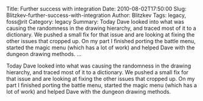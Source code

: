 Title: Further success with integration
Date: 2010-08-02T17:50:00
Slug: Blitzkev-further-success-with-integration
Author: Blitzkev
Tags: legacy, foss@rit
Category: legacy
Summary: Today Dave looked into what was causing the randomness in the drawing hierarchy, and traced most of it to a dictionary. We pushed a small fix for that issue and are looking at fixing the other issues that cropped up. On my part I finished porting the battle menu, started the magic menu (which has a lot of work) and helped Dave with the dungeon drawing methods.   ... 

Today Dave looked into what was causing the randomness in the drawing
hierarchy, and traced most of it to a dictionary. We pushed a small fix for
that issue and are looking at fixing the other issues that cropped up. On my
part I finished porting the battle menu, started the magic menu (which has a
lot of work) and helped Dave with the dungeon drawing methods.

